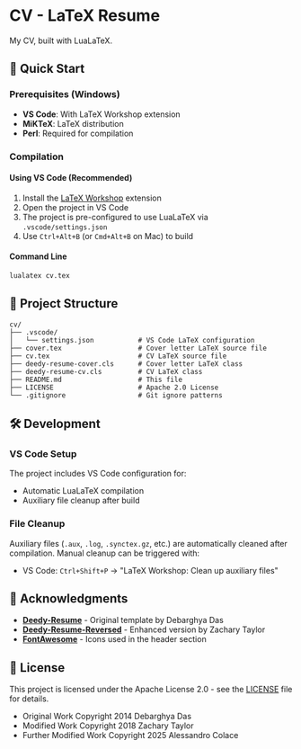 # CV - LaTeX Resume

My CV, built with LuaLaTeX.

## 🚀 Quick Start

### Prerequisites (Windows)

- **VS Code**: With LaTeX Workshop extension
- **MiKTeX**: LaTeX distribution
- **Perl**: Required for compilation

### Compilation

#### Using VS Code (Recommended)

1. Install the [LaTeX Workshop](https://marketplace.visualstudio.com/items?itemName=James-Yu.latex-workshop) extension
2. Open the project in VS Code
3. The project is pre-configured to use LuaLaTeX via `.vscode/settings.json`
4. Use `Ctrl+Alt+B` (or `Cmd+Alt+B` on Mac) to build

#### Command Line

```bash
lualatex cv.tex
```

## 📁 Project Structure

```plaintext
cv/
├── .vscode/
│   └── settings.json           # VS Code LaTeX configuration
├── cover.tex                   # Cover letter LaTeX source file
├── cv.tex                      # CV LaTeX source file
├── deedy-resume-cover.cls      # Cover letter LaTeX class
├── deedy-resume-cv.cls         # CV LaTeX class
├── README.md                   # This file
├── LICENSE                     # Apache 2.0 License
└── .gitignore                  # Git ignore patterns
```

## 🛠️ Development

### VS Code Setup

The project includes VS Code configuration for:

- Automatic LuaLaTeX compilation
- Auxiliary file cleanup after build

### File Cleanup

Auxiliary files (`.aux`, `.log`, `.synctex.gz`, etc.) are automatically cleaned after compilation. Manual cleanup can be triggered with:

- VS Code: `Ctrl+Shift+P` → "LaTeX Workshop: Clean up auxiliary files"

## 🙏 Acknowledgments

- **[Deedy-Resume](https://github.com/deedy/Deedy-Resume)** - Original template by Debarghya Das
- **[Deedy-Resume-Reversed](https://github.com/ZDTaylor/Deedy-Resume-Reversed)** - Enhanced version by Zachary Taylor
- **[FontAwesome](https://fontawesome.com/)** - Icons used in the header section

## 📄 License

This project is licensed under the Apache License 2.0 - see the [LICENSE](LICENSE) file for details.

- Original Work Copyright 2014 Debarghya Das
- Modified Work Copyright 2018 Zachary Taylor  
- Further Modified Work Copyright 2025 Alessandro Colace
